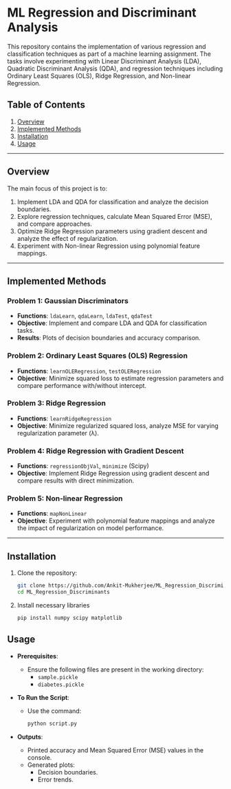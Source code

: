 # ML Regression and Discriminant Analysis

This repository contains the implementation of various regression and classification techniques as part of a machine learning assignment. The tasks involve experimenting with Linear Discriminant Analysis (LDA), Quadratic Discriminant Analysis (QDA), and regression techniques including Ordinary Least Squares (OLS), Ridge Regression, and Non-linear Regression. 

## Table of Contents
1. [Overview](#overview)
2. [Implemented Methods](#implemented-methods)
3. [Installation](#installation)
4. [Usage](#usage)



---

## Overview
The main focus of this project is to:
1. Implement LDA and QDA for classification and analyze the decision boundaries.
2. Explore regression techniques, calculate Mean Squared Error (MSE), and compare approaches.
3. Optimize Ridge Regression parameters using gradient descent and analyze the effect of regularization.
4. Experiment with Non-linear Regression using polynomial feature mappings.

---

## Implemented Methods
### Problem 1: Gaussian Discriminators
- **Functions**: `ldaLearn`, `qdaLearn`, `ldaTest`, `qdaTest`
- **Objective**: Implement and compare LDA and QDA for classification tasks.
- **Results**: Plots of decision boundaries and accuracy comparison.

### Problem 2: Ordinary Least Squares (OLS) Regression
- **Functions**: `learnOLERegression`, `testOLERegression`
- **Objective**: Minimize squared loss to estimate regression parameters and compare performance with/without intercept.

### Problem 3: Ridge Regression
- **Functions**: `learnRidgeRegression`
- **Objective**: Minimize regularized squared loss, analyze MSE for varying regularization parameter (λ).

### Problem 4: Ridge Regression with Gradient Descent
- **Functions**: `regressionObjVal`, `minimize` (Scipy)
- **Objective**: Implement Ridge Regression using gradient descent and compare results with direct minimization.

### Problem 5: Non-linear Regression
- **Functions**: `mapNonLinear`
- **Objective**: Experiment with polynomial feature mappings and analyze the impact of regularization on model performance.


---

## Installation
1. Clone the repository:
   ```bash
   git clone https://github.com/Ankit-Mukherjee/ML_Regression_Discriminants.git
   cd ML_Regression_Discriminants
2. Install necessary libraries
    ```bash
   pip install numpy scipy matplotlib

## Usage
- **Prerequisites**:
  - Ensure the following files are present in the working directory:
    - `sample.pickle`
    - `diabetes.pickle`

- **To Run the Script**:
  - Use the command:
    ```bash
    python script.py
    ```

- **Outputs**:
  - Printed accuracy and Mean Squared Error (MSE) values in the console.
  - Generated plots:
    - Decision boundaries.
    - Error trends.

